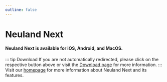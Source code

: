 ```yaml
---
outline: false
---
```


<script setup>
import { onMounted } from 'vue';
import  StoreLinksEn  from '../components/StoreLinksEn.vue';

function redirectBasedOnOS() {
  var userAgent = navigator.userAgent || navigator.vendor || window.opera;

  if (/iPad|iPhone|iPod/.test(userAgent) && !window.MSStream) {
    window.location.href = "https://apps.apple.com/app/apple-store/id1617096811?pt=124486931&ct=web&mt=8";
  } else if (/Macintosh|MacIntel|MacPPC|Mac68K/.test(userAgent)) {
    window.location.href = "https://apps.apple.com/app/apple-store/id1617096811?pt=124486931&ct=web&mt=8";
  } else if (/android/i.test(userAgent)) {
    window.location.href = "https://play.google.com/store/apps/details?id=app.neuland";
  } else {
    document.getElementById("links").style.display = "block";
  }
}

onMounted(() => {
  redirectBasedOnOS();
});
</script>

<style module>
.links {
  display: flex;
  justify-content: center;
  gap: 7.5px;
  margin-top: 50px;
  margin-bottom: 60px;
}

.links img {
  height: 50px;
  width: auto; 
}

</style>

# Neuland Next

#### Neuland Next is available for iOS, Android, and MacOS.

<StoreLinksEn />

::: tip Download
If you are not automatically redirected, please click on the respective button above or visit the [Download page](/en/app/download) for more information.
:::
\
Visit our [homepage](/en/) for more information about Neuland Next and its features.
